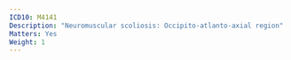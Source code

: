 ```yaml
---
ICD10: M4141
Description: "Neuromuscular scoliosis: Occipito-atlanto-axial region"
Matters: Yes
Weight: 1
---
```

